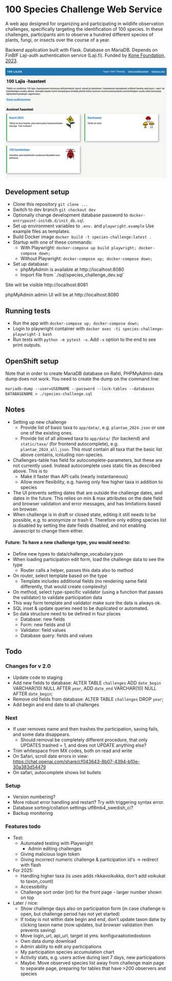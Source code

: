 # 100 Species Challenge Web Service

A web app designed for organizing and participating in wildlife observation challenges, specifically targeting the identification of 100 species. In these challenges, participants aim to observe a hundred different species of plants, fungi, or insects over the course of a year.

Backend application built with Flask. Database on MariaDB. Depends on FinBIF Laji-auth authentication service (Laji.fi). Funded by [Kone Foundation, 2023](https://koneensaatio.fi/en/grants-and-residencies/sata-lajia-haaste-2/).

![alt text](./app/static/screencapture.png)

## Development setup

- Clone this repository `git clone ...`
- Switch to dev branch `git checkout dev`
- Optionally change development database password to `docker-entrypoint-initdb.d/init_db.sql`
- Set up environment variables to `.env.` and `playwright.example` Use example files as templates.
- Build Docker image `docker build -t species-challenge:latest .`
- Startup with one of these commands:
    - With Playwright: `docker-compose up build playwright; docker-compose down;`
    - Without Playwright: `docker-compose up; docker-compose down;`
- Set up database:
    - phpMyAdmin is available at http://localhost:8080
    - Import file from ´./sql/species_challenge_dev.sql´

Site will be visible http://localhost:8081

phpMyAdmin admin UI will be at http://localhost:8080 

## Running tests

- Run the app with `docker-compose up; docker-compose down;`
- Login to playwright container with `docker exec -ti species-challenge-playwright-1 bash`
- Run tests with `python -m pytest -v`. Add `-s` option to the end to see print outputs.

## OpenShift setup

Note that in order to create MariaDB database on Rahti, PHPMyAdmin data dump does not work. You need to create the dump on the command line:

    mariadb-dump --user=USERNAME --password --lock-tables --databases DATABASENAME > ./species-challenge.sql


## Notes

- Setting up new challenge
    - Provide list of basic taxa to `app/data/`, e.g. `plantae_2024.json` or use one of the existing ones.
    - Provide list of all allowed taxa to `app/data/` (for backend) and `static/taxa/` (for frontend autocomplete), e.g. `plantae_2024_all.json`. This must contain all taxa that the basic list above contains, icnluding non-species.
- Challenges-table has field for autocomplete-parameters, but these are not currently used. Instead autocomplete uses static file as described above. This is to 
    - Make it faster than API calls (nearly instantaneous)
    - Allow more flexibility, e.g. having only few higher taxa in addition to species
- The UI prevents setting dates that are outside the challenge dates, and dates in the future. This relies on min & max attributes on the date field and browser validation and error messages, and has limitations based on browser.
- When challenge is in draft or closed state, editing it still needs to be possible, e.g. to anonymize or trash it. Therefore only editing species list is disabled by setting the date fields disabled, and not enabling  Javascript to change them either.

#### Future: To have a new challenge type, you would need to:

- Define new types to data/challenge_vocabulary.json
- When loading participation edit form, load the challenge data to see the type
    - Router calls a helper, passes this data also to method
- On router, select template based on the type
    - Template includes additional fields (no rendering same field differently, that would create complexity)
- On method, select type-specific validator (using a function that passes the validator) to validate participation data
- This way form template and validator make sure the data is always ok.
- SQL inset & update queries need to be duplicated or automated.
- So data structure need to be defined in four places
    - Database: new fields
    - Form: new fields and UI
    - Validator: field values
    - Database query: fields and values

## Todo

### Changes for v 2.0

- Update code to staging
- Add new fields to database:
  ALTER TABLE `challenges` ADD `date_begin` VARCHAR(10) NULL AFTER `year`, ADD `date_end` VARCHAR(10) NULL AFTER `date_begin`;
- Remove old fields from database:
  ALTER TABLE `challenges` DROP `year`;
- Add begin and end date to all challenges

### Next

* If user removes name and then trashes the participation, saving fails, and some data disappears.
    * Should removal be completely different procedure, that only UPDATES trashed = 1, and does not UPDATE anything else?
* Trim whitespace from MX codes, both on read and write
* On Safari, scroll date errors in view: https://chat.openai.com/share/cf043643-8b07-4394-b10e-30a383d54479
* On safari, autocomplete shows list bullets

### Setup

- Version numbering?
- More robust error handling and restart? Try with triggering syntax error.
- Database sorting/collation settings utf8mb4_swedish_ci?
- Backup monitoring

### Features todo

- Test:
    - Automated testing with Playwright
        - Admin editing challenges
    - Giving malicious login token
    - Giving incorrect numeric challenge & participation id's -> redirect with flash
- For 2025:
    - Handling higher taxa (is uses adds rikkavoikukka, don't add voikukat to taxon_count)
    - Accessibility
    - Challenge sort order (int) for the front page - larger number shown on top
- Later / nice:
    - Show challenge days also on participation form (in case challenge is open, but challenge period has not yet started)
    - If today is not within date begin and end, don't update taxon datw by clicking taxon name (now updates, but browser validation then prevents saving)
    - Move login_url, api_url, target id yms. konfiguraatiotiedostoon
    - Own data dump download
    - Admin ability to edit any participations
    - My participation species accumulation chart
    - Activity stats, e.g. users active during last 7 days, new participations
    - Maybe: Move observed species list away from challenge main page to separate page, preparing for tables that have >200 observers and species 
